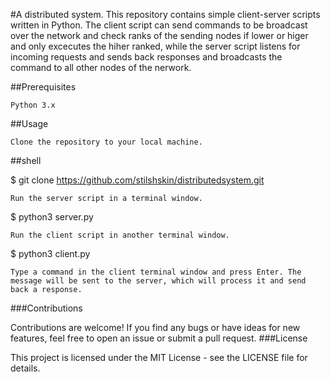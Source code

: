 #A distributed system.
This repository contains simple client-server scripts written in Python. The client script can send commands to be broadcast over the network and check ranks of the sending nodes if lower or higer and only excecutes the hiher ranked, while the server script listens for incoming requests and sends back responses and broadcasts the command to all other nodes of the nerwork.

##Prerequisites

    Python 3.x

##Usage

    Clone the repository to your local machine.

##shell

$ git clone https://github.com/stilshskin/distributedsystem.git

    Run the server script in a terminal window.


$ python3 server.py

    Run the client script in another terminal window.



$ python3 client.py

    Type a command in the client terminal window and press Enter. The message will be sent to the server, which will process it and send back a response.

###Contributions

Contributions are welcome! If you find any bugs or have ideas for new features, feel free to open an issue or submit a pull request.
###License

This project is licensed under the MIT License - see the LICENSE file for details.
